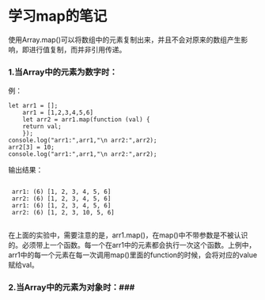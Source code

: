 # 学习map的笔记 #
使用Array.map()可以将数组中的元素复制出来，并且不会对原来的数组产生影响，即进行值复制，而并非引用传递。
### 1.当Array中的元素为数字时： ###

例：
<pre><code>let arr1 = [];
    arr1 = [1,2,3,4,5,6]
    let arr2 = arr1.map(function (val) {
	return val;
    });
console.log("arr1:",arr1,"\n arr2:",arr2);
arr2[3] = 10;
console.log("arr1:",arr1,"\n arr2:",arr2);
</code></pre>
输出结果：
 <pre><code>
 arr1: (6) [1, 2, 3, 4, 5, 6] 
 arr2: (6) [1, 2, 3, 4, 5, 6]
 arr1: (6) [1, 2, 3, 4, 5, 6] 
 arr2: (6) [1, 2, 3, 10, 5, 6]
 </pre></code>
在上面的实验中，需要注意的是，arr1.map()，在map()中不带参数是不被认识的。必须带上一个函数。每一个在arr1中的元素都会执行一次这个函数。上例中，arr1中的每一个元素在每一次调用map()里面的function的时候，会将对应的value赋给val。

### 2.当Array中的元素为对象时：###


